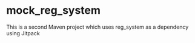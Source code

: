 # mock_reg_system
This is a second Maven project which uses reg_system as a dependency using Jitpack
